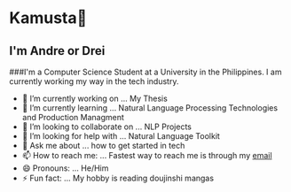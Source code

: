 # Kamusta👋

## I'm Andre or Drei

###I'm a Computer Science Student at a University in the Philippines. I am currently working my way in the tech industry.

- 🔭 I’m currently working on ... My Thesis
- 🌱 I’m currently learning ... Natural Language Processing Technologies and Production Managment
- 👯 I’m looking to collaborate on ... NLP Projects
- 🤔 I’m looking for help with ... Natural Language Toolkit
- 💬 Ask me about ... how to get started in tech
- 📫 How to reach me: ... Fastest way to reach me is through my [email](gonzalesjoshdre@gmail.com)
- 😄 Pronouns: ... He/Him
- ⚡ Fun fact: ... My hobby is reading doujinshi mangas  

